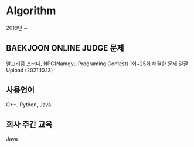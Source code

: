 # Algorithm
2019년 ~ 


## BAEKJOON ONLINE JUDGE 문제

알고리즘 스터디, NPC(Namgyu Programing Contest) 1회~25회 해결한 문제 일괄 Upload (2021.10.13)

## 사용언어
C++. Python, Java


## 회사 주간 교육
Java
